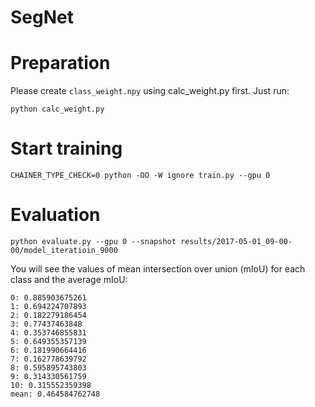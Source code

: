 SegNet
======

# Preparation

Please create `class_weight.npy` using calc_weight.py first. Just run:

```
python calc_weight.py
```

# Start training

```
CHAINER_TYPE_CHECK=0 python -OO -W ignore train.py --gpu 0
```

# Evaluation

```
python evaluate.py --gpu 0 --snapshot results/2017-05-01_09-00-00/model_iteratioin_9000
```

You will see the values of mean intersection over union (mIoU) for each class and the average mIoU:

```
0: 0.885903675261
1: 0.694224707893
2: 0.182279186454
3: 0.77437463848
4: 0.353746855831
5: 0.649355357139
6: 0.181990664416
7: 0.162778639792
8: 0.595895743803
9: 0.314330561759
10: 0.315552359398
mean: 0.464584762748
```
